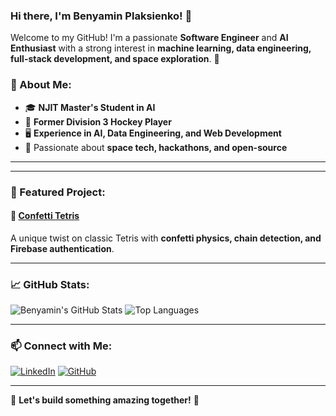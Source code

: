 ### Hi there, I'm Benyamin Plaksienko! 👋

Welcome to my GitHub! I'm a passionate **Software Engineer** and **AI Enthusiast** with a strong interest in **machine learning, data engineering, full-stack development, and space exploration**. 🚀

### 🔹 About Me:
- 🎓 **NJIT Master's Student in AI**
- 🏒 **Former Division 3 Hockey Player**
- 🖥️ **Experience in AI, Data Engineering, and Web Development**
- 🚀 Passionate about **space tech, hackathons, and open-source**

---



---

### 🚀 Featured Project:
#### 🎉 [Confetti Tetris](https://confetti-3b50f.web.app/game)
A unique twist on classic Tetris with **confetti physics, chain detection, and Firebase authentication**.



---

### 📈 GitHub Stats:
![Benyamin's GitHub Stats](https://github-readme-stats.vercel.app/api?username=Benyaminwasnthere&show_icons=true&theme=tokyonight)
![Top Languages](https://github-readme-stats.vercel.app/api/top-langs/?username=Benyaminwasnthere&layout=compact&theme=tokyonight)

---

### 📫 Connect with Me:
[![LinkedIn](https://img.shields.io/badge/LinkedIn-0077B5?style=for-the-badge&logo=linkedin&logoColor=white)](https://www.linkedin.com/in/ben-plaksienko)
[![GitHub](https://img.shields.io/badge/GitHub-100000?style=for-the-badge&logo=github&logoColor=white)](https://github.com/Benyaminwasnthere)

---

🌟 **Let's build something amazing together!** 🚀
